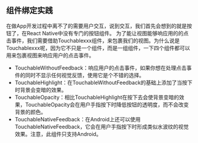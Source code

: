 ## 组件绑定实践

在做App开发过程中离不了的需要用户交互，说到交互，我们首先会想到的就是按钮了，在React Native中没有专门的按钮组件。 为了能让视图能够响应用的的点击事件，我们需要借助Touchablexxx组件，来包裹我们的视图。为什么说是Touchablexxx呢，因为它不只是一个组件，而是一组组件，一下四个组件都可以用来包裹视图来响应用户的点击事件。

- TouchableWithoutFeedback：响应用户的点击事件，如果你想在处理点击事件的同时不显示任何视觉反馈，使用它是个不错的选择。
- TouchableHighlight：在TouchableWithoutFeedback的基础上添加了当按下时背景会变暗的效果。
- TouchableOpacity：相比TouchableHighlight在按下去会使背景变暗的效果，TouchableOpacity会在用户手指按下时降低按钮的透明度，而不会改变背景的颜色。
- TouchableNativeFeedback：在Android上还可以使用TouchableNativeFeedback，它会在用户手指按下时形成类似水波纹的视觉效果。注意，此组件只支持Android。
